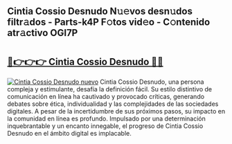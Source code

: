 ## Cintia Cossio Desnudo N𝚞𝚎vos desn𝚞dos filtr𝚊dos - Parts-k4P F𝚘tos vid𝚎o - C𝚘ntenido atr𝚊ctivo OGI7P

# <h2><a href="http://mbb4do8.tromn.icu/?c=Cintia+Cossio+Desnudo">🔗👉👉👉 Cintia Cossio Desnudo 🔗🔗</a></h2>

[![Cintia Cossio Desnudo nuevo](https://i.imgur.com/pEAQMta.gif)](http://mbb4do8.tromn.icu/?c=Cintia+Cossio+Desnudo)
Cintia Cossio Desnudo, una persona compleja y estimulante, desafía la definición fácil. Su estilo distintivo de comunicación en línea ha cautivado y provocado críticas, generando debates sobre ética, individualidad y las complejidades de las sociedades digitales. A pesar de la incertidumbre de sus próximos pasos, su impacto en la comunidad en línea es profundo. Impulsado por una determinación inquebrantable y un encanto innegable, el progreso de Cintia Cossio Desnudo en el ámbito digital es implacable.
